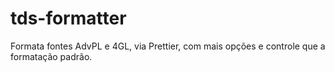 # tds-formatter
Formata fontes AdvPL e 4GL, via Prettier, com mais opções e controle que a formatação padrão.
